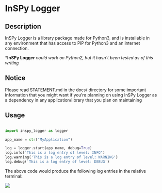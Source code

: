# InSPy Logger

## Description

InSPy Logger is a library package made for Python3, and is installable in any environment that has 
access to PIP for Python3 and an internet connection.

***InSPy Logger** *could work on Python2, but it hasn't been tested as of this writing*

## Notice

Please read STATEMENT.md in the docs/ directory for some important information that you might want if you're planning
 on using InSPy Logger as a dependency in any application/library that you plan on maintaining

## Usage

```python

import inspy_logger as logger

app_name = str("MyApplication")

log = logger.start(app_name, debug=True)
log.info('This is a log entry of level: INFO')
log.warning('This is a log entry of level: WARNING')
log.debug('This is a log entry of level: DEBUG')

```

The above code would produce the following log entries in the relative terminal:

![](examples/images/inspy_logger_readme_screenie_1.png)
